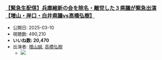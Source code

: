### [【緊急生配信】兵庫維新の会を除名・離党した３県議が緊急出演【増山・岸口・白井県議vs高橋弘樹】](https://www.youtube.com/watch?v=_Oje8CA9ZhU)
-   公開日: 2025-03-10
-   視聴数: 490,210
-   **いいね数: 20,470**
-   出演者: [増山誠](/rehacq_fan/people/増山誠 "wikilink"), [高橋弘樹](/rehacq_fan/people/高橋弘樹 "wikilink")
    - [![](https://img.youtube.com/vi/_Oje8CA9ZhU/hqdefault.jpg)](https://www.youtube.com/watch?v=_Oje8CA9ZhU)
